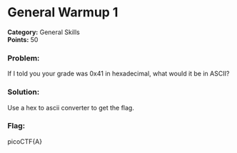 # General Warmup 1
__Category:__ General Skills  
__Points:__ 50

### Problem:

If I told you your grade was 0x41 in hexadecimal, what would it be in ASCII?

### Solution:

Use a hex to ascii converter to get the flag.

### Flag:

picoCTF{A}
